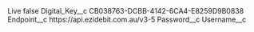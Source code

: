 <?xml version="1.0" encoding="UTF-8"?>
<CustomMetadata xmlns="http://soap.sforce.com/2006/04/metadata" xmlns:xsi="http://www.w3.org/2001/XMLSchema-instance" xmlns:xsd="http://www.w3.org/2001/XMLSchema">
    <label>Live</label>
    <protected>false</protected>
    <values>
        <field>Digital_Key__c</field>
        <value xsi:type="xsd:string">CB038763-DCBB-4142-6CA4-E8259D9B0838</value>
    </values>
    <values>
        <field>Endpoint__c</field>
        <value xsi:type="xsd:string">https://api.ezidebit.com.au/v3-5</value>
    </values>
    <values>
        <field>Password__c</field>
        <value xsi:nil="true"/>
    </values>
    <values>
        <field>Username__c</field>
        <value xsi:nil="true"/>
    </values>
</CustomMetadata>
